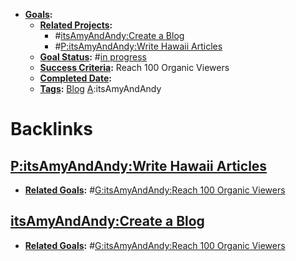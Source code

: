 - **[Goals](<Goals.md>):**
    - **[Related Projects](<Related Projects.md>):**
        - #[itsAmyAndAndy:Create a Blog](<itsAmyAndAndy:Create a Blog.md>) 
        - #[P:itsAmyAndAndy:Write Hawaii Articles](<P:itsAmyAndAndy:Write Hawaii Articles.md>)
    - **[Goal Status](<Goal Status.md>):** #[in progress](<in progress.md>)
    - **[Success Criteria](<Success Criteria.md>):** Reach 100 Organic Viewers
    - **[Completed Date](<Completed Date.md>):** 
    - **[Tags](<Tags.md>):** [Blog](<Blog.md>) [A](<A.md>):itsAmyAndAndy

# Backlinks
## [P:itsAmyAndAndy:Write Hawaii Articles](<P:itsAmyAndAndy:Write Hawaii Articles.md>)
- **[Related Goals](<Related Goals.md>):** #[G:itsAmyAndAndy:Reach 100 Organic Viewers](<G:itsAmyAndAndy:Reach 100 Organic Viewers.md>)

## [itsAmyAndAndy:Create a Blog](<itsAmyAndAndy:Create a Blog.md>)
- **[Related Goals](<Related Goals.md>):** #[G:itsAmyAndAndy:Reach 100 Organic Viewers](<G:itsAmyAndAndy:Reach 100 Organic Viewers.md>)

